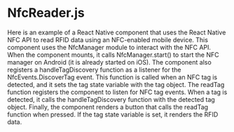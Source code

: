 # NfcReader.js
Here is an example of a React Native component that uses the React Native NFC API to read RFID data using an NFC-enabled mobile device.
This component uses the NfcManager module to interact with the NFC API. When the component mounts, it calls NfcManager.start() to start the NFC manager on Android (it is already started on iOS).
The component also registers a handleTagDiscovery function as a listener for the NfcEvents.DiscoverTag event. This function is called when an NFC tag is detected, and it sets the tag state variable with the tag object.
The readTag function registers the component to listen for NFC tag events. When a tag is detected, it calls the handleTagDiscovery function with the detected tag object.
Finally, the component renders a button that calls the readTag function when pressed. If the tag state variable is set, it renders the RFID data.
